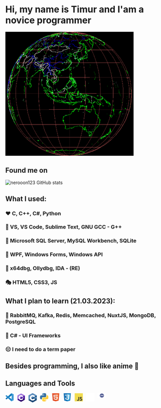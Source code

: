 # Hi, my name is Timur and I'am a novice programmer

<img width="400" src="/assets/images/world.gif"/>

## Found me on

![nerooon123 GitHub stats](https://github-readme-stats.vercel.app/api?username=nerooon123&show_icons=true&theme=radical)

## What I used:
### ❤️ C, C++, C#, Python
### 💜 VS, VS Code, Sublime Text, GNU GCC - G++
### 💛 Microsoft SQL Server, MySQL Workbench, SQLite
### 💚 WPF, Windows Forms, Windows API
### 💙 x64dbg, Ollydbg, IDA - (RE)
### 🎭 HTML5, CSS3, JS 

## What I plan to learn (21.03.2023):
### 🚗 RabbitMQ, Kafka, Redis, Memcached, NuxtJS, MongoDB, PostgreSQL
### 🚕 C# - UI Frameworks
### 😑 I need to do a term paper

## Besides programming, I also like anime 🍪

## Languages and Tools

<img align="left" alt="Visual Studio Code" width="26px" src="/assets/images/vs-code.svg" style="padding-right:10px;" />
<img align="left" alt="C#" width="26px" src="/assets/images/csharp.png" style="padding-right:10px;" />
<img align="left" alt="C++" width="26px" src="/assets/images/cppmain.png" style="padding-right:10px;" />
<img align="left" alt="Python" width="26px" src="/assets/images/python.png" style="padding-right:10px;" />
<img align="left" alt="HTML5" width="26px" src="/assets/images/html5.svg" style="padding-right:10px;" />
<img align="left" alt="CSS3" width="26px" src="/assets/images/css3.svg" style="padding-right:10px;" />
<img align="left" alt="JavaScript" width="26px" src="/assets/images/js.svg" style="padding-right:10px;" />
<img align="left" alt="GitHub" width="26px" src="/assets/images/github.png" style="padding-right:10px;" />
<img align="left" alt="PHP" width="26px" src="/assets/images/php.jpg" style="padding-right:10px;" />